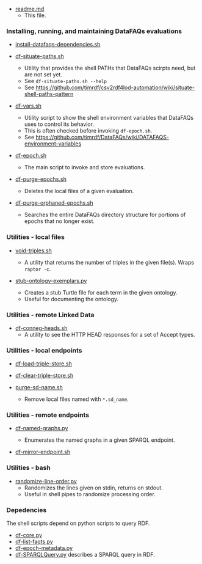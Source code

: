* [readme.md](https://github.com/timrdf/DataFAQs/blob/master/bin/readme.md)
    * This file.

### Installing, running, and maintaining DataFAQs evaluations

* [install-datafaqs-dependencies.sh](https://github.com/timrdf/DataFAQs/blob/master/bin/install-datafaqs-dependencies.sh)

* [df-situate-paths.sh](https://github.com/timrdf/DataFAQs/blob/master/bin/df-situate-paths.sh)
    * Utility that provides the shell PATHs that DataFAQs scirpts need, but are not set yet.
    * See `df-situate-paths.sh --help`
    * See https://github.com/timrdf/csv2rdf4lod-automation/wiki/situate-shell-paths-pattern

* [df-vars.sh](https://github.com/timrdf/DataFAQs/blob/master/bin/df-vars.sh)
    * Utility script to show the shell environment variables that DataFAQs uses to control its behavior.
    * This is often checked before invoking `df-epoch.sh`.
    * See https://github.com/timrdf/DataFAQs/wiki/DATAFAQS-environment-variables

* [df-epoch.sh](https://github.com/timrdf/DataFAQs/blob/master/bin/df-epoch.sh)
    * The main script to invoke and store evaluations.

* [df-purge-epochs.sh](https://github.com/timrdf/DataFAQs/blob/master/bin/df-purge-epochs.sh)
    * Deletes the local files of a given evaluation.

* [df-purge-orphaned-epochs.sh](https://github.com/timrdf/DataFAQs/blob/master/bin/df-purge-orphaned-epochs.sh)
    * Searches the entire DataFAQs directory structure for portions of epochs that no longer exist.

### Utilities - local files

* [void-triples.sh](https://github.com/timrdf/DataFAQs/blob/master/bin/void-triples.sh)
    * A utility that returns the number of triples in the given file(s). Wraps `raptor -c`.

* [stub-ontology-exemplars.py](https://github.com/timrdf/DataFAQs/blob/master/bin/stub-ontology-exemplars.py)
    * Creates a stub Turtle file for each term in the given ontology.
    * Useful for documenting the ontology.

### Utilities - remote Linked Data
 
* [df-conneg-heads.sh](https://github.com/timrdf/DataFAQs/blob/master/bin/df-conneg-heads.sh)
   * A utility to see the HTTP HEAD responses for a set of Accept types.

### Utilities - local endpoints

* [df-load-triple-store.sh](https://github.com/timrdf/DataFAQs/blob/master/bin/df-load-triple-store.sh)

* [df-clear-triple-store.sh](https://github.com/timrdf/DataFAQs/blob/master/bin/df-clear-triple-store.sh)

* [purge-sd-name.sh](https://github.com/timrdf/DataFAQs/blob/master/bin/purge-sd-name.sh)
    * Remove local files named with `*.sd_name`.

### Utilities - remote endpoints

* [df-named-graphs.py](https://github.com/timrdf/DataFAQs/blob/master/bin/df-named-graphs.py)
    * Enumerates the named graphs in a given SPARQL endpoint.

* [df-mirror-endpoint.sh](https://github.com/timrdf/DataFAQs/blob/master/bin/df-mirror-endpoint.sh)

### Utilities - bash

* [randomize-line-order.py](https://github.com/timrdf/DataFAQs/blob/master/bin/randomize-line-order.py)
    * Randomizes the lines given on stdin, returns on stdout.
    * Useful in shell pipes to randomize processing order.

### Depedencies

The shell scripts depend on python scripts to query RDF.

* [df-core.py](https://github.com/timrdf/DataFAQs/blob/master/bin/df-core.py)
* [df-list-faqts.py](https://github.com/timrdf/DataFAQs/blob/master/bin/df-list-faqts.py)
* [df-epoch-metadata.py](https://github.com/timrdf/DataFAQs/blob/master/bin/df-epoch-metadata.py)
* [df-SPARQLQuery.py](https://github.com/timrdf/DataFAQs/blob/master/bin/df-SPARQLQuery.py) describes a SPARQL query in RDF.

